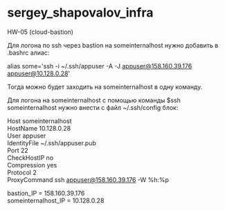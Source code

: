 # sergey_shapovalov_infra

HW-05 (cloud-bastion)

Для логона по ssh через bastion на someinternalhost нужно добавить в .bashrc алиас:

alias some='ssh -i ~/.ssh/appuser -A -J appuser@158.160.39.176 appuser@10.128.0.28'

Тогда можно будет заходить на someinternalhost в одну команду.



Для логона на someinternalhost c помощью команды $ssh someinternalhost нужно внести с файл ~/.ssh/config блок:

Host someinternalhost \
HostName 10.128.0.28 \
User appuser \
IdentityFile ~/.ssh/appuser.pub \
Port 22 \
CheckHostIP no \
Compression yes \
Protocol 2 \
ProxyCommand ssh appuser@158.160.39.176 -W %h:%p 


bastion_IP = 158.160.39.176 \
someinternalhost_IP = 10.128.0.28
